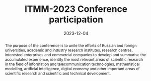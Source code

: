 ---
title: ITMM-2023 Conference participation

event: The 22th International Conference named after A. F. Terpugov Information Technologies And Mathematical Modelling (IТММ – 2023)
event_url: http://itmmconf.ru/itmm2023

location: Tomsk State University
address:
  street: 36, Lenina ave., Institute of Applied Mathematics and Computer Science, Tomsk State University 
  city: Tomsk
  region: Tomsk Oblast
  postcode: '634050'
  country: Russia

summary: Participated in an international conference with a report on the results of my research.
abstract: The purpose of the conference is to unite the efforts of Russian and foreign universities, academic and industry research institutes, research centres, interested enterprises and commercial companies to develop and summarise the accumulated experience, identify the most relevant areas of scientific research in the field of information and telecommunication technologies, mathematical modelling, artificial intelligence, digital economy and other important areas of scientific research and scientific and technical development.

# Talk start and end times.
#   End time can optionally be hidden by prefixing the line with `#`.
date: '2023-12-04'
date_end: '2023-12-09'
all_day: true

# Schedule page publish date (NOT talk date).
publishDate: '2017-01-01T00:00:00Z'

authors:
  - admin

tags: []

# Is this a featured talk? (true/false)
featured: false

image:
  filename: 'itmm-2023.jpg'
  caption: 'ITMM-2023 presentation instance'
  focal_point: Right

design:
  # Default section spacing
  spacing: "6rem"
  background:
        color: black
        image:
          # Add your image background to `assets/media/`.
          filename: abstract-splashed-watercolor-textured-background.svg
          filters:
            brightness: 1.0
          size: cover
          position: center
          parallax: false

#links:
#  - icon: twitter
#    icon_pack: fab
#    name: Follow
#    url: https://twitter.com/georgecushen
#url_code: 'https://github.com'
#url_pdf: ''
#url_slides: 'https://slideshare.net'
#url_video: 'https://youtube.com'

# Markdown Slides (optional).
#   Associate this talk with Markdown slides.
#   Simply enter your slide deck's filename without extension.
#   E.g. `slides = "example-slides"` references `content/slides/example-slides.md`.
#   Otherwise, set `slides = ""`.
slides: ""

# Projects (optional).
#   Associate this post with one or more of your projects.
#   Simply enter your project's folder or file name without extension.
#   E.g. `projects = ["internal-project"]` references `content/project/deep-learning/index.md`.
#   Otherwise, set `projects = []`.
#projects:
#  - example


#{{% callout note %}}
#Click on the **Slides** button above to view the built-in slides feature.
#{{% /callout %}}

#Slides can be added in a few ways:

#- **Create** slides using Hugo Blox Builder's [_Slides_](https://docs.hugoblox.com/reference/content-types/) feature and link using `slides` parameter in the front matter of the talk file
#- **Upload** an existing slide deck to `static/` and link using `url_slides` parameter in the front matter of the talk file
#- **Embed** your slides (e.g. Google Slides) or presentation video on this page using [shortcodes](https://docs.hugoblox.com/reference/markdown/).

#Further event details, including [page elements](https://docs.hugoblox.com/reference/markdown/) such as image galleries, can be added to the body of this page.
---